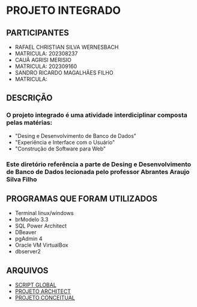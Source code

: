 # PROJETO INTEGRADO

## PARTICIPANTES

- RAFAEL CHRISTIAN SILVA WERNESBACH
- MATRICULA: 202308237
- CAUÃ AGRISI MERISIO
- MATRICULA: 202309160
- SANDRO RICARDO MAGALHÃES FILHO
- MATRICULA:



## DESCRIÇÃO

### O projeto integrado é uma atividade interdiciplinar composta pelas matérias:
- "Desing e Desenvolvimento de Banco de Dados"
- "Experiência e Interface com o Usuário"
- "Construção de Software para Web"

### Este diretório referência a parte de Desing e Desenvolvimento de Banco de Dados lecionada pelo professor Abrantes Araujo Silva Filho

## PROGRAMAS QUE FORAM UTILIZADOS

- Terminal linux/windows
- brModelo 3.3
- SQL Power Architect
- DBeaver
- pgAdmin 4
- Oracle VM VirtualBox
- dbserver2

## ARQUIVOS

- [SCRIPT GLOBAL](projeto_integrado_grupo2_cc1md.sql)
- [PROJETO ARCHITECT](projeto_integrado_grupo2_cc1md.architect)
- [PROJETO CONCEITUAL](projeto_integrado_grupo2_cc1md.brM3)
